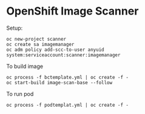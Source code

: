 # OpenShift Image Scanner

Setup:

```
oc new-project scanner
oc create sa imagemanager
oc adm policy add-scc-to-user anyuid system:serviceaccount:scanner:imagemanager
```
To build image
```
oc process -f bctemplate.yml | oc create -f -
oc start-build image-scan-base --follow
```
To run pod
```
oc process -f podtemplat.yml | oc create -f -
```
